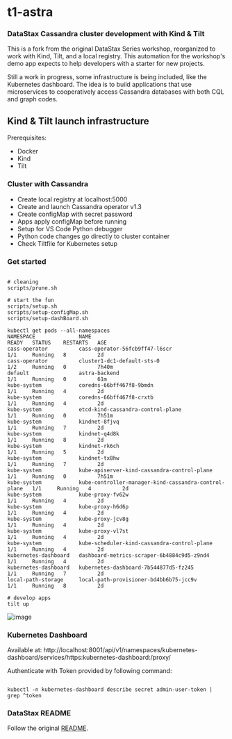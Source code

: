# t1-astra

### DataStax Cassandra cluster development with Kind & Tilt

This is a fork from the original DataStax Series workshop, reorganized to work with Kind, Tilt, and a local registry. This automation for the workshop's demo app expects to help developers with a starter for new projects.

Still a work in progress, some infrastructure is being included, like the Kubernetes dashboard. The idea is to build applications that use microservices to cooperatively access Cassandra databases with both CQL and graph codes.

## Kind & Tilt launch infrastructure

Prerequisites:
- Docker
- Kind
- Tilt

### Cluster with Cassandra

- Create local registry at localhost:5000
- Create and launch Cassandra operator v1.3
- Create configMap with secret password
- Apps apply configMap before running
- Setup for VS Code Python debugger
- Python code changes go directly to cluster container
- Check Tiltfile for Kubernetes setup

### Get started

```console

# cleaning
scripts/prune.sh

# start the fun
scripts/setup.sh
scripts/setup-configMap.sh
scripts/setup-dashBoard.sh

kubectl get pods --all-namespaces
NAMESPACE              NAME                                                   READY   STATUS    RESTARTS   AGE
cass-operator          cass-operator-56fcb9ff47-l6scr                         1/1     Running   8          2d
cass-operator          cluster1-dc1-default-sts-0                             1/2     Running   0          7h40m
default                astra-backend                                          1/1     Running   0          61m
kube-system            coredns-66bff467f8-9bmdn                               1/1     Running   4          2d
kube-system            coredns-66bff467f8-crxtb                               1/1     Running   4          2d
kube-system            etcd-kind-cassandra-control-plane                      1/1     Running   0          7h51m
kube-system            kindnet-8fjvq                                          1/1     Running   7          2d
kube-system            kindnet-q4d8k                                          1/1     Running   8          2d
kube-system            kindnet-rk6ch                                          1/1     Running   5          2d
kube-system            kindnet-tx8hw                                          1/1     Running   7          2d
kube-system            kube-apiserver-kind-cassandra-control-plane            1/1     Running   0          7h51m
kube-system            kube-controller-manager-kind-cassandra-control-plane   1/1     Running   4          2d
kube-system            kube-proxy-fv62w                                       1/1     Running   4          2d
kube-system            kube-proxy-h6d6p                                       1/1     Running   4          2d
kube-system            kube-proxy-jcv8g                                       1/1     Running   4          2d
kube-system            kube-proxy-vl7st                                       1/1     Running   4          2d
kube-system            kube-scheduler-kind-cassandra-control-plane            1/1     Running   4          2d
kubernetes-dashboard   dashboard-metrics-scraper-6b4884c9d5-z9nd4             1/1     Running   4          2d
kubernetes-dashboard   kubernetes-dashboard-7b544877d5-fz245                  1/1     Running   7          2d
local-path-storage     local-path-provisioner-bd4bb6b75-jcc9v                 1/1     Running   8          2d

# develop apps
tilt up

```

![image](https://user-images.githubusercontent.com/86032/90684134-0fd9c080-e23e-11ea-88f6-5a886a2e7e8c.png)

### Kubernetes Dashboard

Available at:
http://localhost:8001/api/v1/namespaces/kubernetes-dashboard/services/https:kubernetes-dashboard:/proxy/

Authenticate with Token provided by following command:

```console

kubectl -n kubernetes-dashboard describe secret admin-user-token | grep ^token

```
### DataStax README

Follow the original [README](DataStax_README.md).
